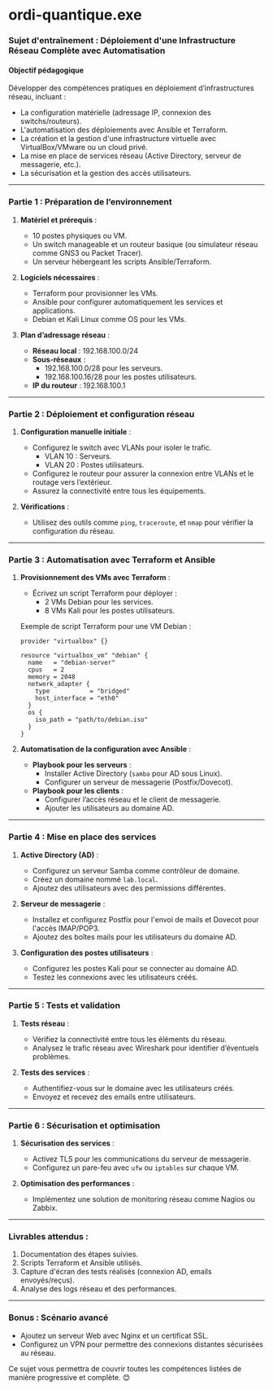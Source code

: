 # ordi-quantique.exe

### Sujet d'entraînement : **Déploiement d'une Infrastructure Réseau Complète avec Automatisation**

#### **Objectif pédagogique**  
Développer des compétences pratiques en déploiement d’infrastructures réseau, incluant :  
- La configuration matérielle (adressage IP, connexion des switchs/routeurs).  
- L'automatisation des déploiements avec Ansible et Terraform.  
- La création et la gestion d'une infrastructure virtuelle avec VirtualBox/VMware ou un cloud privé.  
- La mise en place de services réseau (Active Directory, serveur de messagerie, etc.).  
- La sécurisation et la gestion des accès utilisateurs.  

---

### **Partie 1 : Préparation de l’environnement**
1. **Matériel et prérequis** :
   - 10 postes physiques ou VM.
   - Un switch manageable et un routeur basique (ou simulateur réseau comme GNS3 ou Packet Tracer).
   - Un serveur hébergeant les scripts Ansible/Terraform.  

2. **Logiciels nécessaires** :
   - Terraform pour provisionner les VMs.  
   - Ansible pour configurer automatiquement les services et applications.  
   - Debian et Kali Linux comme OS pour les VMs.  

3. **Plan d’adressage réseau** :  
   - **Réseau local** : 192.168.100.0/24  
   - **Sous-réseaux** :  
     - 192.168.100.0/28 pour les serveurs.  
     - 192.168.100.16/28 pour les postes utilisateurs.  
   - **IP du routeur** : 192.168.100.1  

---

### **Partie 2 : Déploiement et configuration réseau**
1. **Configuration manuelle initiale** :  
   - Configurez le switch avec VLANs pour isoler le trafic.  
     - VLAN 10 : Serveurs.  
     - VLAN 20 : Postes utilisateurs.  
   - Configurez le routeur pour assurer la connexion entre VLANs et le routage vers l’extérieur.  
   - Assurez la connectivité entre tous les équipements.  

2. **Vérifications** :  
   - Utilisez des outils comme `ping`, `traceroute`, et `nmap` pour vérifier la configuration du réseau.  

---

### **Partie 3 : Automatisation avec Terraform et Ansible**
1. **Provisionnement des VMs avec Terraform** :
   - Écrivez un script Terraform pour déployer :  
     - 2 VMs Debian pour les services.  
     - 8 VMs Kali pour les postes utilisateurs.  

   Exemple de script Terraform pour une VM Debian :  
   ```hcl
   provider "virtualbox" {}

   resource "virtualbox_vm" "debian" {
     name   = "debian-server"
     cpus   = 2
     memory = 2048
     network_adapter {
       type           = "bridged"
       host_interface = "eth0"
     }
     os {
       iso_path = "path/to/debian.iso"
     }
   }
   ```

2. **Automatisation de la configuration avec Ansible** :
   - **Playbook pour les serveurs** :  
     - Installer Active Directory (`samba` pour AD sous Linux).  
     - Configurer un serveur de messagerie (Postfix/Dovecot).  
   - **Playbook pour les clients** :  
     - Configurer l’accès réseau et le client de messagerie.  
     - Ajouter les utilisateurs au domaine AD.  

---

### **Partie 4 : Mise en place des services**
1. **Active Directory (AD)** :  
   - Configurez un serveur Samba comme contrôleur de domaine.  
   - Créez un domaine nommé `lab.local`.  
   - Ajoutez des utilisateurs avec des permissions différentes.

2. **Serveur de messagerie** :  
   - Installez et configurez Postfix pour l'envoi de mails et Dovecot pour l'accès IMAP/POP3.  
   - Ajoutez des boîtes mails pour les utilisateurs du domaine AD.  

3. **Configuration des postes utilisateurs** :  
   - Configurez les postes Kali pour se connecter au domaine AD.  
   - Testez les connexions avec les utilisateurs créés.  

---

### **Partie 5 : Tests et validation**
1. **Tests réseau** :  
   - Vérifiez la connectivité entre tous les éléments du réseau.  
   - Analysez le trafic réseau avec Wireshark pour identifier d’éventuels problèmes.  

2. **Tests des services** :  
   - Authentifiez-vous sur le domaine avec les utilisateurs créés.  
   - Envoyez et recevez des emails entre utilisateurs.  

---

### **Partie 6 : Sécurisation et optimisation**
1. **Sécurisation des services** :  
   - Activez TLS pour les communications du serveur de messagerie.  
   - Configurez un pare-feu avec `ufw` ou `iptables` sur chaque VM.  

2. **Optimisation des performances** :  
   - Implémentez une solution de monitoring réseau comme Nagios ou Zabbix.  

---

### **Livrables attendus** :
1. Documentation des étapes suivies.  
2. Scripts Terraform et Ansible utilisés.  
3. Capture d'écran des tests réalisés (connexion AD, emails envoyés/reçus).  
4. Analyse des logs réseau et des performances.  

---

### Bonus : Scénario avancé
- Ajoutez un serveur Web avec Nginx et un certificat SSL.  
- Configurez un VPN pour permettre des connexions distantes sécurisées au réseau.  

Ce sujet vous permettra de couvrir toutes les compétences listées de manière progressive et complète. 😊
